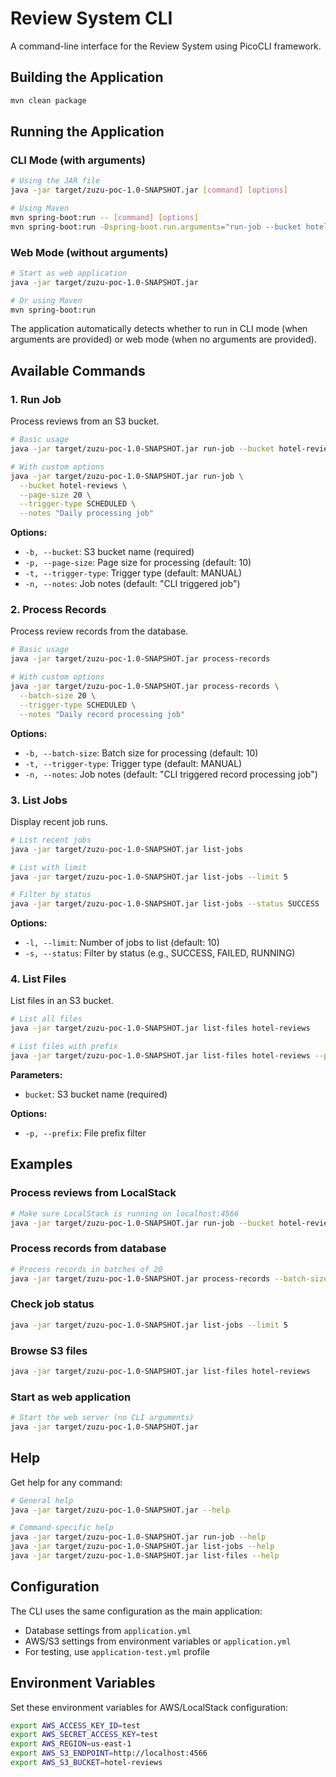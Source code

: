# Review System CLI

A command-line interface for the Review System using PicoCLI framework.

## Building the Application

```bash
mvn clean package
```

## Running the Application

### CLI Mode (with arguments)
```bash
# Using the JAR file
java -jar target/zuzu-poc-1.0-SNAPSHOT.jar [command] [options]

# Using Maven
mvn spring-boot:run -- [command] [options]
mvn spring-boot:run -Dspring-boot.run.arguments="run-job --bucket hotel-reviews"
```

### Web Mode (without arguments)
```bash
# Start as web application
java -jar target/zuzu-poc-1.0-SNAPSHOT.jar

# Or using Maven
mvn spring-boot:run
```

The application automatically detects whether to run in CLI mode (when arguments are provided) or web mode (when no arguments are provided).

## Available Commands

### 1. Run Job
Process reviews from an S3 bucket.

```bash
# Basic usage
java -jar target/zuzu-poc-1.0-SNAPSHOT.jar run-job --bucket hotel-reviews

# With custom options
java -jar target/zuzu-poc-1.0-SNAPSHOT.jar run-job \
  --bucket hotel-reviews \
  --page-size 20 \
  --trigger-type SCHEDULED \
  --notes "Daily processing job"
```

**Options:**
- `-b, --bucket`: S3 bucket name (required)
- `-p, --page-size`: Page size for processing (default: 10)
- `-t, --trigger-type`: Trigger type (default: MANUAL)
- `-n, --notes`: Job notes (default: "CLI triggered job")

### 2. Process Records
Process review records from the database.

```bash
# Basic usage
java -jar target/zuzu-poc-1.0-SNAPSHOT.jar process-records

# With custom options
java -jar target/zuzu-poc-1.0-SNAPSHOT.jar process-records \
  --batch-size 20 \
  --trigger-type SCHEDULED \
  --notes "Daily record processing job"
```

**Options:**
- `-b, --batch-size`: Batch size for processing (default: 10)
- `-t, --trigger-type`: Trigger type (default: MANUAL)
- `-n, --notes`: Job notes (default: "CLI triggered record processing job")

### 3. List Jobs
Display recent job runs.

```bash
# List recent jobs
java -jar target/zuzu-poc-1.0-SNAPSHOT.jar list-jobs

# List with limit
java -jar target/zuzu-poc-1.0-SNAPSHOT.jar list-jobs --limit 5

# Filter by status
java -jar target/zuzu-poc-1.0-SNAPSHOT.jar list-jobs --status SUCCESS
```

**Options:**
- `-l, --limit`: Number of jobs to list (default: 10)
- `-s, --status`: Filter by status (e.g., SUCCESS, FAILED, RUNNING)

### 4. List Files
List files in an S3 bucket.

```bash
# List all files
java -jar target/zuzu-poc-1.0-SNAPSHOT.jar list-files hotel-reviews

# List files with prefix
java -jar target/zuzu-poc-1.0-SNAPSHOT.jar list-files hotel-reviews --prefix agoda
```

**Parameters:**
- `bucket`: S3 bucket name (required)

**Options:**
- `-p, --prefix`: File prefix filter

## Examples

### Process reviews from LocalStack
```bash
# Make sure LocalStack is running on localhost:4566
java -jar target/zuzu-poc-1.0-SNAPSHOT.jar run-job --bucket hotel-reviews
```

### Process records from database
```bash
# Process records in batches of 20
java -jar target/zuzu-poc-1.0-SNAPSHOT.jar process-records --batch-size 20
```

### Check job status
```bash
java -jar target/zuzu-poc-1.0-SNAPSHOT.jar list-jobs --limit 5
```

### Browse S3 files
```bash
java -jar target/zuzu-poc-1.0-SNAPSHOT.jar list-files hotel-reviews
```

### Start as web application
```bash
# Start the web server (no CLI arguments)
java -jar target/zuzu-poc-1.0-SNAPSHOT.jar
```

## Help

Get help for any command:

```bash
# General help
java -jar target/zuzu-poc-1.0-SNAPSHOT.jar --help

# Command-specific help
java -jar target/zuzu-poc-1.0-SNAPSHOT.jar run-job --help
java -jar target/zuzu-poc-1.0-SNAPSHOT.jar list-jobs --help
java -jar target/zuzu-poc-1.0-SNAPSHOT.jar list-files --help
```

## Configuration

The CLI uses the same configuration as the main application:

- Database settings from `application.yml`
- AWS/S3 settings from environment variables or `application.yml`
- For testing, use `application-test.yml` profile

## Environment Variables

Set these environment variables for AWS/LocalStack configuration:

```bash
export AWS_ACCESS_KEY_ID=test
export AWS_SECRET_ACCESS_KEY=test
export AWS_REGION=us-east-1
export AWS_S3_ENDPOINT=http://localhost:4566
export AWS_S3_BUCKET=hotel-reviews
``` 